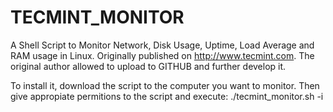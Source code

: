 # TECMINT_MONITOR
A Shell Script to Monitor Network, Disk Usage, Uptime, Load Average and RAM
usage in Linux. Originally published on http://www.tecmint.com. The original
author allowed to upload to GITHUB and further develop it.  

To install it, download the script to the computer you want to monitor. Then
give appropiate permitions to the script and execute: ./tecmint_monitor.sh -i
